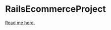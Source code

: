 # RailsEcommerceProject

[Read me here.](https://github.com/gustavopimentelrinaldi/railsEcommerce/tree/master/application)
